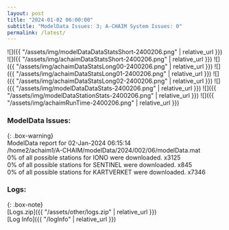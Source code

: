 ```yaml
---
layout: post
title: "2024-01-02 06:00:00"
subtitle: "ModelData Issues: 3; A-CHAIM System Issues: 0"
permalink: /latest/
---
```


![]({{ "/assets/img/modelDataDataStatsShort-2400206.png" | relative_url }})
![]({{ "/assets/img/achaimDataStatsShort-2400206.png" | relative_url }})
![]({{ "/assets/img/achaimDataStatsLong00-2400206.png" | relative_url }})
![]({{ "/assets/img/achaimDataStatsLong01-2400206.png" | relative_url }})
![]({{ "/assets/img/achaimDataStatsLong02-2400206.png" | relative_url }})
![]({{ "/assets/img/modelDataDataStats-2400206.png" | relative_url }})
![]({{ "/assets/img/modelDataStationStats-2400206.png" | relative_url }})
![]({{ "/assets/img/achaimRunTime-2400206.png" | relative_url }})


### ModelData Issues:  
  
{: .box-warning}  
 ModelData report for 02-Jan-2024 06:15:14   
 /home2/achaim1/A-CHAIM/modelData/2024/002/06/modelData.mat   
 0% of all possible stations for IONO were downloaded. x3125   
 0% of all possible stations for SENTINEL were downloaded. x845   
 0% of all possible stations for KARTVERKET were downloaded. x7346   
  


### Logs:  
  
{: .box-note}  
[Logs.zip]({{ "/assets/other/logs.zip" | relative_url }})  
[Log Info]({{ "/logInfo" | relative_url }})  

